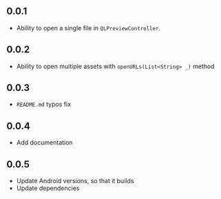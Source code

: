 ## 0.0.1

* Ability to open a single file in `QLPreviewController`.


## 0.0.2

* Ability to open muitiple assets with `openURLs(List<String> _)` method


## 0.0.3

* `README.md` typos fix

## 0.0.4

* Add documentation

## 0.0.5

* Update Android versions, so that it builds
* Update dependencies
